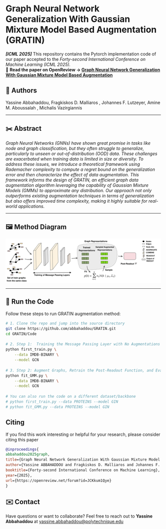 # Graph Neural Network Generalization With Gaussian Mixture Model Based Augmentation (GRATIN)

**_[ICML 2025]_**  This repository contains the Pytorch implementation code of our paper accepted to the *Forty-second International Conference on Machine Learning (ICML 2025).*  
📄 **Read the paper on OpenReview → [Graph Neural Network Generalization With Gaussian Mixture Model Based Augmentation](https://openreview.net/forum?id=JCKkum1Qye)**

## 👥 Authors
Yassine Abbahaddou, Fragkiskos D. Malliaros  , Johannes F. Lutzeyer, Amine M. Aboussalah  , Michalis Vazirgiannis

---


## ✂️ Abstract
*Graph Neural Networks (GNNs) have shown great promise in tasks like node and graph classification, but they often struggle to generalize, particularly to unseen or out-of-distribution (OOD) data. These challenges are exacerbated when training data is limited in size or diversity. To address these issues, we introduce a theoretical framework using Rademacher complexity to compute a regret bound on the generalization error and then characterize the effect of data augmentation. This framework informs the design of GRATIN, an efficient graph data augmentation algorithm leveraging the capability of Gaussian Mixture Models (GMMs) to approximate any distribution. Our approach not only outperforms existing augmentation techniques in terms of generalization but also offers improved time complexity, making it highly suitable for real-world applications.*  

---
## 🖼️ Method Diagram
![GRATIN Method Overview](Asset/GRATIN_Diagram.png)

---
## 🚀 Run the Code
Follow these steps to run GRATIN augmentation method:

```bash
# 1. Clone the repo and jump into the source directory
git clone https://github.com/abbahaddou/GRATIN.git
cd GRATIN/Code

# 2. Step 1:  Training the Message Passing Layer with No Augmentations
python first_train.py \
    --data IMDB-BINARY \
    --model GCN

# 3. Step 2: Augment Graphs, Retrain the Post‑Readout Function, and Evaluate
python fit_GMM.py \
    --data IMDB-BINARY \
    --model GCN

# You can also run the code on a different dataset/backbone
# python first_train.py --data PROTEINS --model GIN
# python fit_GMM.py --data PROTEINS --model GIN
```
## Citing
If you find this work interesting or helpful for your research, please consider citing this paper

```bibtex
@inproceedings{
abbahaddou2025graph,
title={Graph Neural Network Generalization With Gaussian Mixture Model Based Augmentation},
author={Yassine ABBAHADDOU and Fragkiskos D. Malliaros and Johannes F. Lutzeyer and Amine M. Aboussalah and Michalis Vazirgiannis},
booktitle={Forty-second International Conference on Machine Learning},
year={2025},
url={https://openreview.net/forum?id=JCKkum1Qye}
}
```

## ✉️ Contact

Have questions or want to collaborate? Feel free to reach out to **Yassine Abbahaddou** at <yassine.abbahaddou@polytechnique.edu> 
